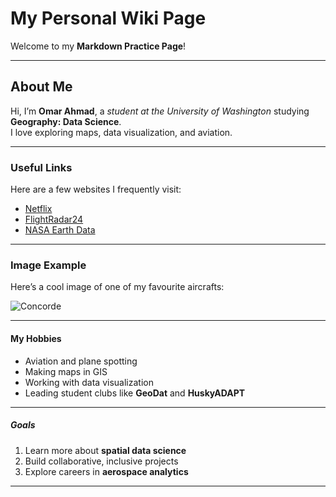 # My Personal Wiki Page

Welcome to my **Markdown Practice Page**!  

---

## About Me
Hi, I’m **Omar Ahmad**, a *student at the University of Washington* studying **Geography: Data Science**.  
I love exploring maps, data visualization, and aviation.

---

### Useful Links
Here are a few websites I frequently visit:
- [Netflix](https://www.netflix.com/)
- [FlightRadar24](https://www.flightradar24.com/)
- [NASA Earth Data](https://earthdata.nasa.gov/)

---

### Image Example
Here’s a cool image of one of my favourite aircrafts:

![Concorde](https://upload.wikimedia.org/wikipedia/commons/6/6f/British_Airways_Concorde_G-BOAC_03.jpg)

---

#### My Hobbies
- Aviation and plane spotting  
- Making maps in GIS  
- Working with data visualization  
- Leading student clubs like **GeoDat** and **HuskyADAPT**

---

##### Goals
1. Learn more about **spatial data science**
2. Build collaborative, inclusive projects
3. Explore careers in **aerospace analytics**

---